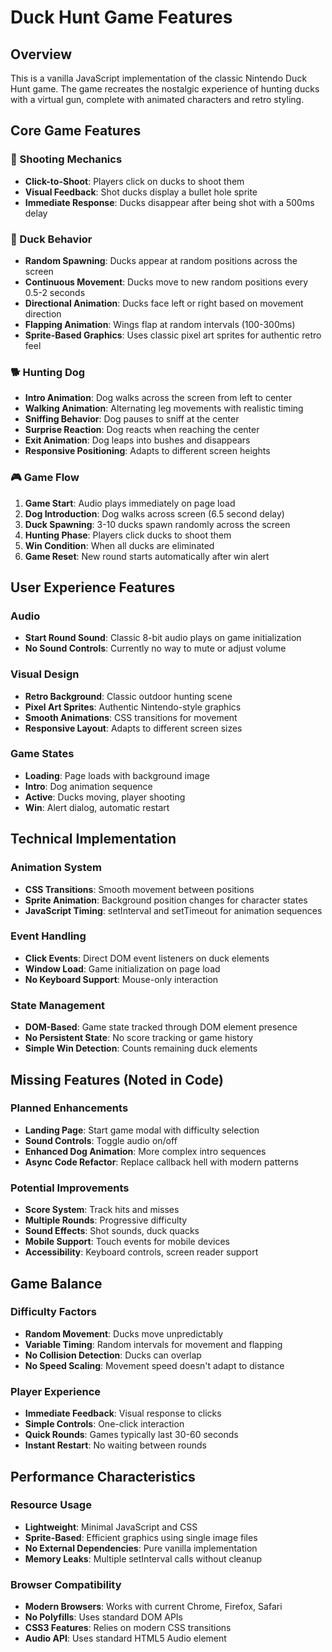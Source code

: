 # Duck Hunt Game Features

## Overview

This is a vanilla JavaScript implementation of the classic Nintendo Duck Hunt game. The game recreates the nostalgic experience of hunting ducks with a virtual gun, complete with animated characters and retro styling.

## Core Game Features

### 🎯 Shooting Mechanics
- **Click-to-Shoot**: Players click on ducks to shoot them
- **Visual Feedback**: Shot ducks display a bullet hole sprite
- **Immediate Response**: Ducks disappear after being shot with a 500ms delay

### 🦆 Duck Behavior
- **Random Spawning**: Ducks appear at random positions across the screen
- **Continuous Movement**: Ducks move to new random positions every 0.5-2 seconds
- **Directional Animation**: Ducks face left or right based on movement direction
- **Flapping Animation**: Wings flap at random intervals (100-300ms)
- **Sprite-Based Graphics**: Uses classic pixel art sprites for authentic retro feel

### 🐕 Hunting Dog
- **Intro Animation**: Dog walks across the screen from left to center
- **Walking Animation**: Alternating leg movements with realistic timing
- **Sniffing Behavior**: Dog pauses to sniff at the center
- **Surprise Reaction**: Dog reacts when reaching the center
- **Exit Animation**: Dog leaps into bushes and disappears
- **Responsive Positioning**: Adapts to different screen heights

### 🎮 Game Flow
1. **Game Start**: Audio plays immediately on page load
2. **Dog Introduction**: Dog walks across screen (6.5 second delay)
3. **Duck Spawning**: 3-10 ducks spawn randomly across the screen
4. **Hunting Phase**: Players click ducks to shoot them
5. **Win Condition**: When all ducks are eliminated
6. **Game Reset**: New round starts automatically after win alert

## User Experience Features

### Audio
- **Start Round Sound**: Classic 8-bit audio plays on game initialization
- **No Sound Controls**: Currently no way to mute or adjust volume

### Visual Design
- **Retro Background**: Classic outdoor hunting scene
- **Pixel Art Sprites**: Authentic Nintendo-style graphics
- **Smooth Animations**: CSS transitions for movement
- **Responsive Layout**: Adapts to different screen sizes

### Game States
- **Loading**: Page loads with background image
- **Intro**: Dog animation sequence
- **Active**: Ducks moving, player shooting
- **Win**: Alert dialog, automatic restart

## Technical Implementation

### Animation System
- **CSS Transitions**: Smooth movement between positions
- **Sprite Animation**: Background position changes for character states
- **JavaScript Timing**: setInterval and setTimeout for animation sequences

### Event Handling
- **Click Events**: Direct DOM event listeners on duck elements
- **Window Load**: Game initialization on page load
- **No Keyboard Support**: Mouse-only interaction

### State Management
- **DOM-Based**: Game state tracked through DOM element presence
- **No Persistent State**: No score tracking or game history
- **Simple Win Detection**: Counts remaining duck elements

## Missing Features (Noted in Code)

### Planned Enhancements
- **Landing Page**: Start game modal with difficulty selection
- **Sound Controls**: Toggle audio on/off
- **Enhanced Dog Animation**: More complex intro sequences
- **Async Code Refactor**: Replace callback hell with modern patterns

### Potential Improvements
- **Score System**: Track hits and misses
- **Multiple Rounds**: Progressive difficulty
- **Sound Effects**: Shot sounds, duck quacks
- **Mobile Support**: Touch events for mobile devices
- **Accessibility**: Keyboard controls, screen reader support

## Game Balance

### Difficulty Factors
- **Random Movement**: Ducks move unpredictably
- **Variable Timing**: Random intervals for movement and flapping
- **No Collision Detection**: Ducks can overlap
- **No Speed Scaling**: Movement speed doesn't adapt to distance

### Player Experience
- **Immediate Feedback**: Visual response to clicks
- **Simple Controls**: One-click interaction
- **Quick Rounds**: Games typically last 30-60 seconds
- **Instant Restart**: No waiting between rounds

## Performance Characteristics

### Resource Usage
- **Lightweight**: Minimal JavaScript and CSS
- **Sprite-Based**: Efficient graphics using single image files
- **No External Dependencies**: Pure vanilla implementation
- **Memory Leaks**: Multiple setInterval calls without cleanup

### Browser Compatibility
- **Modern Browsers**: Works with current Chrome, Firefox, Safari
- **No Polyfills**: Uses standard DOM APIs
- **CSS3 Features**: Relies on modern CSS transitions
- **Audio API**: Uses standard HTML5 Audio element

